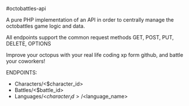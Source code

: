 #octobattles-api

A pure PHP implementation of an API in order to centrally manage the octobattles game logic and data.

All endpoints support the common request methods GET, POST, PUT, DELETE, OPTIONS

Improve your octopus with your real life coding xp form github, and battle your coworkers!

ENDPOINTS:
 - Characters/<$character_id>
 - Battles/<$battle_id>
 - Languages/<$character_id>/<$language_name>
